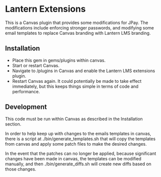 # Lantern Extensions

This is a Canvas plugin that provides some modifications for JPay. The
modifications include enforcing stronger passwords, and modifying some email
templates to replace Canvas branding with Lantern LMS branding.

## Installation

- Place this gem in gems/plugins within canvas.
- Start or restart Canvas.
- Navigate to /plugins in Canvas and enable the Lantern LMS extensions plugin.
- Restart Canvas again. It could potentially be made to take effect immediately,
  but this keeps things simple in terms of code and performance.

## Development

This code must be run within Canvas as described in the Installation section.

In order to help keep up with changes to the emails templates in canvas, there
is a script at ./bin/generate_templates.sh that will copy the templates from
canvas and apply some patch files to make the desired changes.

In the event that the patches can no longer be applied, because significant
changes have been made in canvas, the templates can be modified manually, and
then ./bin/generate_diffs.sh will create new diffs based on those changes.
